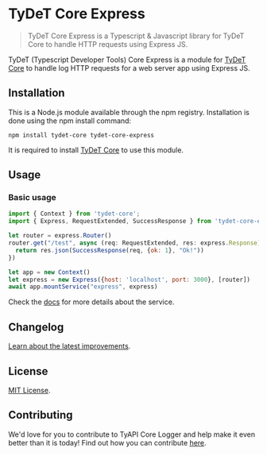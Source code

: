 # TyDeT Core Express
> TyDeT Core Express is a Typescript & Javascript library for TyDeT Core to handle HTTP requests using Express JS.

TyDeT (Typescript Developer Tools) Core Express is a module for [TyDeT Core][tydet-core] to handle log HTTP requests for a web server app using Express JS.

## Installation

This is a Node.js module available through the npm registry. Installation is done using the npm install command:

```shell
npm install tydet-core tydet-core-express
```

It is required to install [TyDeT Core][tydet-core] to use this module.

## Usage

### Basic usage

```js
import { Context } from 'tydet-core';
import { Express, RequestExtended, SuccessResponse } from 'tydet-core-express';

let router = express.Router()
router.get("/test", async (req: RequestExtended, res: express.Response) => {
  return res.json(SuccessResponse(req, {ok: 1}, "Ok!"))
})

let app = new Context()
let express = new Express({host: 'localhost', port: 3000}, [router])
await app.mountService("express", express)
```

Check the [docs][docs] for more details about the service.

## Changelog

[Learn about the latest improvements][changelog].

## License

[MIT License][license].

## Contributing

We'd love for you to contribute to TyAPI Core Logger and help make it even better than it is today! Find out how you can contribute [here][contribute].



<!-- Markdown link & img dfn's -->
[license]: ./LICENSE
[changelog]: ./CHANGELOG.md
[contribute]: ./CONTRIBUTING.md
[tydet-core]: https://github.com/Kabany/tydet-core
[docs]: ./docs/README.md